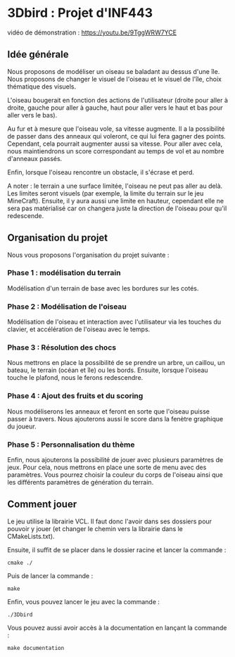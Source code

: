 # 3Dbird : Projet d'INF443

vidéo de démonstration : https://youtu.be/9TggWRW7YCE

## Idée générale

Nous proposons de modéliser un oiseau se baladant au dessus d'une île. Nous proposons de changer le visuel de l'oiseau et le visuel de l'île, choix thématique des visuels. 

L'oiseau bougerait en fonction des actions de l'utilisateur (droite pour aller à droite, gauche pour aller à gauche, haut pour aller vers le haut et bas pour aller vers le bas).

Au fur et à mesure que l'oiseau vole, sa vitesse augmente. Il a la possibilité de passer dans des anneaux qui voleront, ce qui lui fera gagner des points. Cependant, cela pourrait augmenter aussi sa vitesse. 
Pour aller avec cela, nous maintiendrons un score correspondant au temps de vol et au nombre d'anneaux passés.

Enfin, lorsque l'oiseau rencontre un obstacle, il s'écrase et perd.

A noter : le terrain a une surface limitée, l'oiseau ne peut pas aller au delà. Les limites seront visuels (par exemple, la limite du terrain sur le jeu MineCraft). Ensuite, il y aura aussi une limite en hauteur, cependant elle ne sera pas matérialisé car on changera juste la direction de l'oiseau pour qu'il redescende.

## Organisation du projet

Nous vous proposons l'organisation du projet suivante :

### Phase 1 : modélisation du terrain

Modélisation d'un terrain de base avec les bordures sur les cotés.

### Phase 2 : Modélisation de l'oiseau

Modélisation de l'oiseau et interaction avec l'utilisateur via les touches du clavier, et accélération de l'oiseau avec le temps.

### Phase 3 : Résolution des chocs

Nous mettrons en place la possibilité de se prendre un arbre, un caillou, un bateau, le terrain (océan et île) ou les bords.
Ensuite, lorsque l'oiseau touche le plafond, nous le ferons redescendre.

### Phase 4 : Ajout des fruits et du scoring

Nous modéliserons les anneaux et feront en sorte que l'oiseau puisse passer à travers. Nous ajouterons aussi le score dans la fenètre graphique du joueur.

### Phase 5 : Personnalisation du thème

Enfin, nous ajouterons la possibilité de jouer avec plusieurs paramètres de jeux. 
Pour cela, nous mettrons en place une sorte de menu avec des paramètres. Vous pourrez choisir la couleur du corps de l'oiseau ainsi que les différents paramètres de génération du terrain.

## Comment jouer

Le jeu utilise la librairie VCL. Il faut donc l'avoir dans ses dossiers pour pouvoir y jouer (et changer le chemin vers la librairie dans le CMakeLists.txt).

Ensuite, il suffit de se placer dans le dossier racine et lancer la commande :
```
cmake ./
```

Puis de lancer la commande :
```
make
```

Enfin, vous pouvez lancer le jeu avec la commande :
```
./3Dbird
```

Vous pouvez aussi avoir accès à la documentation en lançant la commande :
```
make documentation
```
